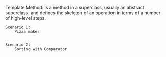 Template Method:
    is a method in a superclass, usually an abstract superclass, and defines the skeleton of an operation in terms of a number of high-level steps.

    Scenario 1:
        Pizza maker


    Scenario 2:
        Sorting with Comparator 